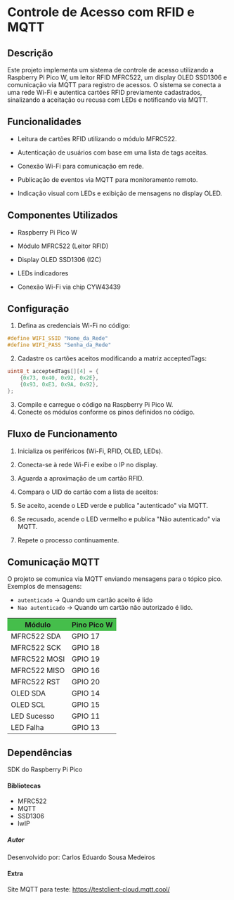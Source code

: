 # Controle de Acesso com RFID e MQTT

## Descrição
Este projeto implementa um sistema de controle de acesso utilizando a Raspberry Pi Pico W, um leitor RFID MFRC522, um display OLED SSD1306 e comunicação via MQTT para registro de acessos. O sistema se conecta a uma rede Wi-Fi e autentica cartões RFID previamente cadastrados, sinalizando a aceitação ou recusa com LEDs e notificando via MQTT.

## Funcionalidades
* Leitura de cartões RFID utilizando o módulo MFRC522.

* Autenticação de usuários com base em uma lista de tags aceitas.

* Conexão Wi-Fi para comunicação em rede.

* Publicação de eventos via MQTT para monitoramento remoto.

* Indicação visual com LEDs e exibição de mensagens no display OLED.

## Componentes Utilizados

* Raspberry Pi Pico W

* Módulo MFRC522 (Leitor RFID)

* Display OLED SSD1306 (I2C)

* LEDs indicadores

* Conexão Wi-Fi via chip CYW43439

## Configuração

1. Defina as credenciais Wi-Fi no código:
``` C
#define WIFI_SSID "Nome_da_Rede"
#define WIFI_PASS "Senha_da_Rede"
```
2. Cadastre os cartões aceitos modificando a matriz acceptedTags:

``` C
uint8_t acceptedTags[][4] = {
    {0x73, 0x40, 0x92, 0x2E},
    {0x93, 0xE3, 0x9A, 0x92},
};
```
3. Compile e carregue o código na Raspberry Pi Pico W.
4. Conecte os módulos conforme os pinos definidos no código.

## Fluxo de Funcionamento

1. Inicializa os periféricos (Wi-Fi, RFID, OLED, LEDs).

2. Conecta-se à rede Wi-Fi e exibe o IP no display.

3. Aguarda a aproximação de um cartão RFID.

4. Compara o UID do cartão com a lista de aceitos:

5. Se aceito, acende o LED verde e publica "autenticado" via MQTT.

6. Se recusado, acende o LED vermelho e publica "Não autenticado" via MQTT.

7. Repete o processo continuamente.

## Comunicação MQTT

O projeto se comunica via MQTT enviando mensagens para o tópico pico. Exemplos de mensagens:
* ```autenticado``` → Quando um cartão aceito é lido
* ```Nao autenticado``` → Quando um cartão não autorizado é lido.

<table>
  <tr style="background-color:rgb(69, 190, 75);">
    <th>Módulo</th>
    <th>Pino Pico W</th>
  </tr>
  <tr>
    <td>MFRC522 SDA</td>
    <td>GPIO 17</td>
  </tr>
  <tr>
    <td>MFRC522 SCK</td>
    <td>GPIO 18</td>
  </tr>
  <tr>
    <td>MFRC522 MOSI</td>
    <td>GPIO 19</td>
  </tr>
  <tr>
    <td>MFRC522 MISO</td>
    <td>GPIO 16</td>
  </tr>
  <tr>
    <td>MFRC522 RST</td>
    <td>GPIO 20</td>
  </tr>
  <tr>
    <td>OLED SDA</td>
    <td>GPIO 14</td>
  </tr>
  <tr>
    <td>OLED SCL</td>
    <td>GPIO 15</td>
  </tr>
  <tr>
    <td>LED Sucesso</td>
    <td>GPIO 11</td>
  </tr>
  <tr>
    <td>LED Falha</td>
    <td>GPIO 13</td>
  </tr>
</table>

## Dependências

SDK do Raspberry Pi Pico

#### Bibliotecas 
* MFRC522
* MQTT 
* SSD1306
* lwIP

##### Autor
Desenvolvido por:  Carlos Eduardo Sousa Medeiros

#### Extra

Site MQTT para teste: https://testclient-cloud.mqtt.cool/
